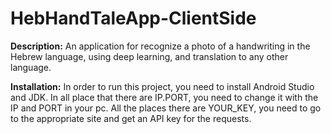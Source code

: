 # HebHandTaleApp-ClientSide

**Description:**
An application for recognize a photo of a handwriting in the Hebrew language, using deep learning, and translation to any other language.

**Installation:**
In order to run this project, you need to install Android Studio and JDK.
In all place that there are IP.PORT, you need to change it with the IP and PORT in your pc.
All the places there are YOUR_KEY, you need to go to the appropriate site and get an API key for the requests.
